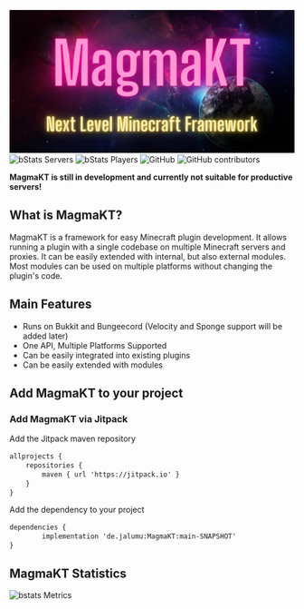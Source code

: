 ![bstats Metrics](assets/MagmaKT.png)
![bStats Servers](https://img.shields.io/bstats/servers/16417?style=for-the-badge)
![bStats Players](https://img.shields.io/bstats/players/16417?style=for-the-badge)
![GitHub](https://img.shields.io/github/license/JaLuMu/MagmaKT?style=for-the-badge)
![GitHub contributors](https://img.shields.io/github/contributors/JaLuMu/MagmaKT?style=for-the-badge)

**MagmaKT is still in development and currently not suitable for productive servers!**

## What is MagmaKT?
MagmaKT is a framework for easy Minecraft plugin development. It allows running a plugin with a single codebase on multiple Minecraft servers and proxies. It can be easily extended with internal, but also external modules. Most modules can be used on multiple platforms without changing the plugin's code.

## Main Features
- Runs on Bukkit and Bungeecord (Velocity and Sponge support will be added later)
- One API, Multiple Platforms Supported
- Can be easily integrated into existing plugins
- Can be easily extended with modules

## Add MagmaKT to your project
### Add MagmaKT via Jitpack
Add the Jitpack maven repository

	allprojects {
		repositories {
			maven { url 'https://jitpack.io' }
		}
	}
Add the dependency to your project

	dependencies {
	        implementation 'de.jalumu:MagmaKT:main-SNAPSHOT'
	}

## MagmaKT Statistics
![bstats Metrics](https://bstats.org/signatures/bukkit/MagmaKt-Bukkit.svg)